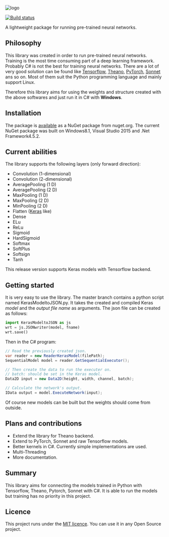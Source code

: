 ![logo](https://drive.google.com/uc?export=download&id=0B97L9zqg-lnweGpHSXFoT2JWS2c)

[![Build status](https://ci.appveyor.com/api/projects/status/m7albu3gen3orswj/branch/master?svg=true)](https://ci.appveyor.com/project/adamtiger/nnsharp/branch/master)

A lightweight package for running pre-trained neural networks. 

## Philosophy

This library was created in order to run pre-trained neural networks. Training is the most time consuming part of a deep learning framework. Probably C# is not the best for training neural networks. There are a lot of very good solution can be found like [Tensorflow](https://www.tensorflow.org/), [Theano](http://deeplearning.net/software/theano/), [PyTorch](http://pytorch.org/), [Sonnet](https://github.com/deepmind/sonnet) ans so on. Most of them suit the Python programming language and mainly support Linux. 

Therefore this library aims for using the weights and structure created with the above softwares and just run it in C# with **Windows**.

## Installation

The package is [available](https://www.nuget.org/packages/NNSharp/) as a NuGet package from nuget.org. The current NuGet package was built on Windows8.1, Visual Studio 2015 and .Net Framework4.5.2.

## Current abilities

The library supports the following layers (only forward direction):

* Convolution (1-dimensional)
* Convolution (2-dimensional)
* AveragePooling (1 D)
* AveragePooling (2 D)
* MaxPooling (1 D)
* MaxPooling (2 D)
* MinPooling (2 D)
* Flatten ([Keras](https://keras.io/) like)
* Dense
* ELu
* ReLu
* Sigmoid
* HardSigmoid
* Softmax
* SoftPlus
* Softsign
* Tanh

This release version supports Keras models with Tensorflow backend.

## Getting started

It is very easy to use the library. The master branch contains a python script named KerasModeltoJSON.py. It takes the created and compiled Keras *model* and the *output file name* as arguments. The json file can be created as follows:

```python
import KerasModeltoJSON as js
wrt = js.JSONwriter(model, fname)
wrt.save()
```

Then in the C# program:

```csharp
// Read the previously created json.
var reader = new ReaderKerasModel(filePath); 
SequentialModel model = reader.GetSequentialExecutor();

// Then create the data to run the executer on.
// batch: should be set in the Keras model.
Data2D input = new Data2D(height, width, channel, batch);

// Calculate the network's output.
IData output = model.ExecuteNetwork(input);
```

Of course new models can be built but the weights should come from outside. 

## Plans and contributions

* Extend the library for Theano backend.
* Extend to PyTorch, Sonnet and raw Tensorflow models.
* Better kernels in C#. Currently simple implementations are used. 
* Multi-Threading
* More documentation.

## Summary

This library aims for connecting the models trained in Python with Tensorflow, Theano, Pytorch, Sonnet with C#. It is able to run the models but training has no priority in this project.

## Licence

This project runs under the [MIT licence](https://github.com/adamtiger/NNSharp/blob/master/LICENSE). You can use it in any Open Source project.

